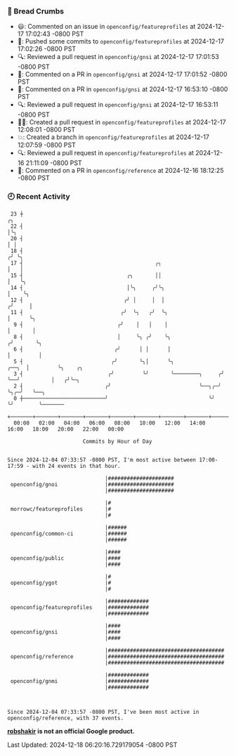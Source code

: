 ### 🍞 Bread Crumbs

 * 😃: Commented on an issue in `openconfig/featureprofiles` at 2024-12-17 17:02:43 -0800 PST
 * 🚢: Pushed some commits to `openconfig/featureprofiles` at 2024-12-17 17:02:26 -0800 PST
 * 🔍: Reviewed a pull request in  `openconfig/gnsi` at 2024-12-17 17:01:53 -0800 PST
 * 💬: Commented on a PR in  `openconfig/gnsi` at 2024-12-17 17:01:52 -0800 PST
 * 💬: Commented on a PR in  `openconfig/gnsi` at 2024-12-17 16:53:10 -0800 PST
 * 🔍: Reviewed a pull request in  `openconfig/gnsi` at 2024-12-17 16:53:11 -0800 PST
 * ✍🏼: Created a pull request in `openconfig/featureprofiles` at 2024-12-17 12:08:01 -0800 PST
 * 💥: Created a branch in `openconfig/featureprofiles` at 2024-12-17 12:07:59 -0800 PST
 * 🔍: Reviewed a pull request in  `openconfig/featureprofiles` at 2024-12-16 21:11:09 -0800 PST
 * 💬: Commented on a PR in  `openconfig/reference` at 2024-12-16 18:12:25 -0800 PST

### 🕘 Recent Activity
```
 23 ┼                                                                        ╭╮
 22 ┤                                                                        │╰╮
 20 ┤                                                                        │ │
 18 ┤                                                                       ╭╯ ╰╮
 17 ┤                                          ╭╮                           │   │
 15 ┤                                 ╭╮       ││                           │   ╰╮
 14 ┤                                 │╰╮     ╭╯╰╮                          │    ╰╮
 12 ┤                                ╭╯ │     │  │                         ╭╯     │
 11 ┤                               ╭╯  ╰╮   ╭╯  ╰╮                        │      ╰╮
  9 ┤                              ╭╯    │   │    │                        │       │
  8 ┤                              │     ╰╮ ╭╯    ╰╮                      ╭╯       ╰╮
  6 ┤                             ╭╯      │ │      │                      │         │
  5 ┤                            ╭╯       ╰╮│      ╰╮               ╭──╮  │         ╰╮    ╭╮
  3 ┤                           ╭╯         ╰╯       ╰────────╮     ╭╯  ╰──╯          │   ╭╯╰─╮
  2 ┤                          ╭╯                            ╰──╮╭─╯                 ╰╮╭─╯   ╰──╮
  0 ┼──────────────────────────╯                                ╰╯                    ╰╯        ╰───────
    +───────+───────+───────+───────+───────+───────+───────+───────+───────+───────+───────+───────+────
  00:00   02:00   04:00   06:00   08:00   10:00   12:00   14:00   16:00   18:00   20:00   22:00   00:00   

						Commits by Hour of Day


Since 2024-12-04 07:33:57 -0800 PST, I'm most active between 17:00-17:59 - with 24 events in that hour.

```



```
                               |#####################
 openconfig/gnoi               |#####################
                               |#####################

                               |#
 morrowc/featureprofiles       |#
                               |#

                               |######
 openconfig/common-ci          |######
                               |######

                               |####
 openconfig/public             |####
                               |####

                               |#
 openconfig/ygot               |#
                               |#

                               |#############
 openconfig/featureprofiles    |#############
                               |#############

                               |####
 openconfig/gnsi               |####
                               |####

                               |#####################################
 openconfig/reference          |#####################################
                               |#####################################

                               |#############
 openconfig/gnmi               |#############
                               |#############



Since 2024-12-04 07:33:57 -0800 PST, I've been most active in openconfig/reference, with 37 events.

```
**[robshakir](mailto:robjs@google.com) is not an official Google product.**  


Last Updated: 2024-12-18 06:20:16.729179054 -0800 PST
